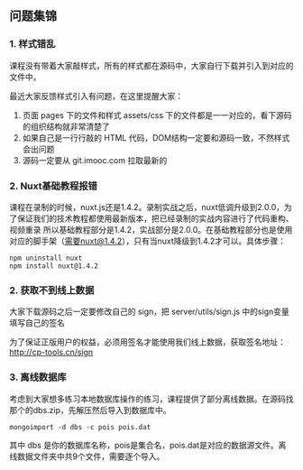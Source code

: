 ## 问题集锦


### 1. 样式错乱

课程没有带着大家敲样式，所有的样式都在源码中，大家自行下载并引入到对应的文件中。

最近大家反馈样式引入有问题，在这里提醒大家：

1. 页面 pages 下的文件和样式 assets/css 下的文件都是一一对应的，看下源码的组织结构就非常清楚了
2. 如果自己是一行行敲的 HTML 代码，DOM结构一定要和源码一致，不然样式会出问题
3. 源码一定要从 git.imooc.com 拉取最新的


### 2. Nuxt基础教程报错

课程在录制的时候，nuxt.js还是1.4.2。录制实战之后，nuxt低调升级到2.0.0，为了保证我们的技术教程都使用最新版本，把已经录制的实战内容进行了代码重构、视频重录
所以基础教程部分是1.4.2，实战部分是2.0.0。在基础教程部分也是使用对应的脚手架（需要nuxt@1.4.2），只有当nuxt降级到1.4.2才可以。具体步骤：

```
npm uninstall nuxt
npm install nuxt@1.4.2
```

### 2. 获取不到线上数据

大家下载源码之后一定要修改自己的 sign，把 server/utils/sign.js 中的sign变量填写自己的签名

为了保证正版用户的权益，必须用签名才能使用我们线上数据，获取签名地址：http://cp-tools.cn/sign

### 3. 离线数据库

考虑到大家想多练习本地数据库操作的练习，课程提供了部分离线数据。在源码找那个的dbs.zip，先解压然后导入到数据库中。

```
mongoimport -d dbs -c pois pois.dat
```

其中 dbs 是你的数据库名称，pois是集合名，pois.dat是对应的数据源文件。离线数据文件夹中共9个文件，需要逐个导入。